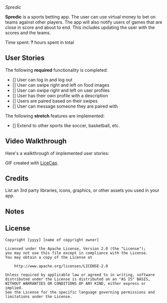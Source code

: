 *Spredic*

**Spredic** is a sports betting app. The user can use virtual money to bet on teams against other players. The app will also notify users of games that are close in score and about to end. This includes updating the user with the scores and the teams.

Time spent: **?** hours spent in total

## User Stories

The following **required** functionality is completed:

- [] User can log in and log out
- [] User can swipe right and left on food images
- [] User can swipe right and left on user profiles
- [] User has their own profile with a description
- [] Users are paired based on their swipes
- [] User can message someone they are paired with
 

The following **stretch** features are implemented:
- [] Extend to other sports like soccer, basketball, etc.

## Video Walkthrough

Here's a walkthrough of implemented user stories:



GIF created with [LiceCap](http://www.cockos.com/licecap/).

## Credits

List an 3rd party libraries, icons, graphics, or other assets you used in your app.



## Notes


## License

    Copyright [yyyy] [name of copyright owner]

    Licensed under the Apache License, Version 2.0 (the "License");
    you may not use this file except in compliance with the License.
    You may obtain a copy of the License at

        http://www.apache.org/licenses/LICENSE-2.0

    Unless required by applicable law or agreed to in writing, software
    distributed under the License is distributed on an "AS IS" BASIS,
    WITHOUT WARRANTIES OR CONDITIONS OF ANY KIND, either express or implied.
    See the License for the specific language governing permissions and
    limitations under the License.
